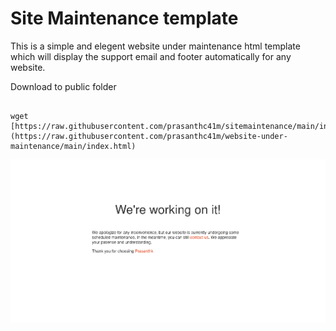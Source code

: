 # Site Maintenance template

This is a simple and elegent website under maintenance html template which will display the support email and footer automatically for any website. 

Download to public folder

```sh-session

wget [https://raw.githubusercontent.com/prasanthc41m/sitemaintenance/main/index.html](https://raw.githubusercontent.com/prasanthc41m/website-under-maintenance/main/index.html)
```
![alt text](https://github.com/prasanthc41m/website-under-maintenance/blob/main/demo.png)
